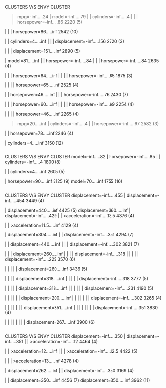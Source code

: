 CLUSTERS V/S ENVY CLUSTER
>mpg=-inf.....24
| model=-inf.....79
| | cylinders=-inf.....4
| | | horsepower=-inf.....86 2220 (5)

| | | horsepower=86.....inf 2542 (10)

| | cylinders=4.....inf
| | | displacement=-inf.....156 2720 (3)

| | | displacement=151.....inf 2890 (5)

| model=81.....inf
| | horsepower=-inf.....84
| | | horsepower=-inf.....84 2635 (4)

| | | horsepower=64.....inf
| | | | horsepower=-inf.....65 1875 (3)

| | | | horsepower=65.....inf 2525 (4)

| | horsepower=46.....inf
| | | horsepower=-inf.....76 2430 (7)

| | | horsepower=60.....inf
| | | | horsepower=-inf.....69 2254 (4)

| | | | horsepower=46.....inf 2265 (4)
>mpg=20.....inf
| cylinders=-inf.....4
| | horsepower=-inf.....67 2582 (3)

| | horsepower=78.....inf 2246 (4)

| cylinders=4.....inf 3150 (12)
~~~~~~~~~~~~~~~~~~~~~~~~~~~~~~~~~~~~~~~~~~~~~~~~~~~~~~~~~~~~~
~~~~~~~~~~~~~~~~~~~~~~~~~~~~~~~~~~~~~~~~~~~~~~~~~~~~~~~~~~~~~
CLUSTERS V/S ENVY CLUSTER
model=-inf.....82
| horsepower=-inf.....85
| | cylinders=-inf.....4 1800 (8)

| | cylinders=4.....inf 2605 (5)

| horsepower=90.....inf 2125 (9)
model=70.....inf 1755 (16)
~~~~~~~~~~~~~~~~~~~~~~~~~~~~~~~~~~~~~~~~~~~~~~~~~~~~~~~~~~~~~
~~~~~~~~~~~~~~~~~~~~~~~~~~~~~~~~~~~~~~~~~~~~~~~~~~~~~~~~~~~~~
CLUSTERS V/S ENVY CLUSTER
displacement=-inf.....455
| displacement=-inf.....454 3449 (4)

| displacement=440.....inf 4425 (5)
displacement=360.....inf
| displacement=-inf.....429
| | >acceleration=-inf.....13.5 4376 (4)

| | >acceleration=11.5.....inf 4129 (4)

| displacement=304.....inf
| | displacement=-inf.....351 4294 (7)

| | displacement=440.....inf
| | | displacement=-inf.....302 3821 (7)

| | | displacement=260.....inf
| | | | displacement=-inf.....318
| | | | | displacement=-inf.....225 3570 (6)

| | | | | displacement=260.....inf 3436 (5)

| | | | displacement=318.....inf
| | | | | displacement=-inf.....318 3777 (5)

| | | | | displacement=318.....inf
| | | | | | displacement=-inf.....231 4190 (5)

| | | | | | displacement=200.....inf
| | | | | | | displacement=-inf.....302 3265 (4)

| | | | | | | displacement=351.....inf
| | | | | | | | displacement=-inf.....351 3830 (4)

| | | | | | | | displacement=267.....inf 3900 (6)
~~~~~~~~~~~~~~~~~~~~~~~~~~~~~~~~~~~~~~~~~~~~~~~~~~~~~~~~~~~~~
~~~~~~~~~~~~~~~~~~~~~~~~~~~~~~~~~~~~~~~~~~~~~~~~~~~~~~~~~~~~~
CLUSTERS V/S ENVY CLUSTER
displacement=-inf.....350
| displacement=-inf.....351
| | >acceleration=-inf.....12 4464 (4)

| | >acceleration=12.....inf
| | | >acceleration=-inf.....12.5 4422 (5)

| | | >acceleration=13.....inf 4278 (4)

| displacement=262.....inf
| | displacement=-inf.....350 3169 (4)

| | displacement=350.....inf 4456 (7)
displacement=350.....inf 3962 (11)
~~~~~~~~~~~~~~~~~~~~~~~~~~~~~~~~~~~~~~~~~~~~~~~~~~~~~~~~~~~~~
~~~~~~~~~~~~~~~~~~~~~~~~~~~~~~~~~~~~~~~~~~~~~~~~~~~~~~~~~~~~~